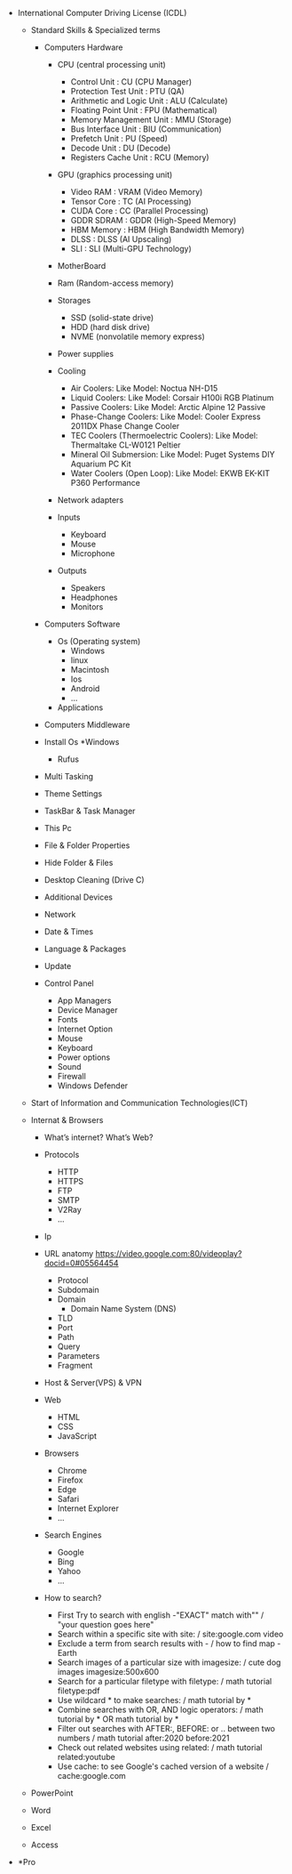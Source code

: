 - International Computer Driving License (ICDL)

    - Standard Skills & Specialized terms
        - Computers Hardware
            - CPU (central processing unit)
                - Control Unit : CU (CPU Manager)
                - Protection Test Unit : PTU (QA)
                - Arithmetic and Logic Unit : ALU (Calculate)
                - Floating Point Unit : FPU (Mathematical)
                - Memory Management Unit : MMU (Storage)
                - Bus Interface Unit : BIU (Communication) 
                - Prefetch Unit : PU (Speed)
                - Decode Unit : DU (Decode)
                - Registers Cache Unit : RCU (Memory)

            - GPU (graphics processing unit)
                - Video RAM : VRAM (Video Memory)
                - Tensor Core : TC (AI Processing)
                - CUDA Core : CC (Parallel Processing)
                - GDDR SDRAM : GDDR (High-Speed Memory)
                - HBM Memory : HBM (High Bandwidth Memory)
                - DLSS : DLSS (AI Upscaling)
                - SLI : SLI (Multi-GPU Technology)


            - MotherBoard
            - Ram (Random-access memory)
            - Storages
                - SSD (solid-state drive)
                - HDD (hard disk drive)
                - NVME (nonvolatile memory express)
            - Power supplies
            - Cooling
                - Air Coolers: Like Model: Noctua NH-D15
                - Liquid Coolers: Like Model: Corsair H100i RGB Platinum
                - Passive Coolers: Like Model: Arctic Alpine 12 Passive
                - Phase-Change Coolers: Like Model: Cooler Express 2011DX Phase Change Cooler
                - TEC Coolers (Thermoelectric Coolers): Like Model: Thermaltake CL-W0121 Peltier
                - Mineral Oil Submersion: Like Model: Puget Systems DIY Aquarium PC Kit
                - Water Coolers (Open Loop): Like Model: EKWB EK-KIT P360 Performance

            - Network adapters
            - Inputs
                - Keyboard
                - Mouse
                - Microphone
            - Outputs
                - Speakers
                - Headphones
                - Monitors

        - Computers Software
            - Os (Operating system)
                - Windows
                - linux
                - Macintosh
                - Ios
                - Android
                - ...
            - Applications
            
        - Computers Middleware


        - Install Os *Windows
            - Rufus
        - Multi Tasking
        - Theme Settings
        - TaskBar & Task Manager
        - This Pc
        - File & Folder Properties
        - Hide Folder & Files
        - Desktop Cleaning (Drive C)
        - Additional Devices
        - Network
        - Date & Times
        - Language & Packages
        - Update
        - Control Panel
            - App Managers
            - Device Manager
            - Fonts
            - Internet Option
            - Mouse
            - Keyboard
            - Power options
            - Sound
            - Firewall
            - Windows Defender


    - Start of Information and Communication Technologies(ICT)


    - Internat & Browsers
        - What’s internet? What’s Web?
        - Protocols
            - HTTP
            - HTTPS
            - FTP
            - SMTP
            - V2Ray
            - ...
        - Ip
        - URL anatomy https://video.google.com:80/videoplay?docid=0#05564454
            - Protocol
            - Subdomain
            - Domain
                 - Domain Name System (DNS)
            - TLD
            - Port
            - Path
            - Query
            - Parameters
            - Fragment

        - Host & Server(VPS) & VPN

        - Web
            - HTML
            - CSS
            - JavaScript

        - Browsers
            - Chrome
            - Firefox
            - Edge
            - Safari
            - Internet Explorer
            - ...
        - Search Engines
            - Google
            - Bing
            - Yahoo
            - ...
        - How to search?
            - First Try to search with english
            -"EXACT" match with"" / "your question goes here"
            - Search within a specific site with site: / site:google.com video
            - Exclude a term from search results with - / how to find map -Earth
            - Search images of a particular size with imagesize: / cute dog images imagesize:500x600
            - Search for a particular filetype with filetype: / math tutorial filetype:pdf
            - Use wildcard * to make searches: / math tutorial by *
            - Combine searches with OR, AND logic operators: / math tutorial by * OR math tutorial by *
            - Filter out searches with AFTER:, BEFORE: or .. between two numbers / math tutorial after:2020 before:2021
            - Check out related websites using related: / math tutorial related:youtube
            - Use cache: to see Google's cached version of a website / cache:google.com

    - PowerPoint
    - Word
    - Excel
    - Access


- *Pro
